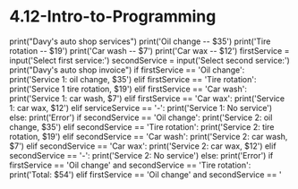 # 4.12-Intro-to-Programming
print("Davy's auto shop services")
print('Oil change -- $35')
print('Tire rotation -- $19')
print('Car wash -- $7')
print('Car wax -- $12')
firstService = input('Select first service:')
secondService = input('Select second service:')
print("Davy's auto shop invoice")
if firstService == 'Oil change':
    print('Service 1: oil change, $35')
elif firstService == 'Tire rotation':
    print('Service 1 tire rotation, $19')
elif firstService == 'Car wash':
    print('Service 1: car wash, $7')
elif firstService == 'Car wax':
    print('Service 1: car wax, $12')
elif serviceService == '-':
    print('Service 1: No service')
else:
    print('Error')
if secondService == 'Oil change':
    print('Service 2: oil change, $35')
elif secondService == 'Tire rotation':
    print('Service 2: tire rotation, $19')
elif secondService == 'Car wash':
    print('Service 2: car wash, $7')
elif secondService == 'Car wax':
    print('Service 2: car wax, $12')
elif secondService == '-':
    print('Service 2: No service')
else:
    print('Error')
if firstService == 'Oil change' and secondService == 'Tire rotation':
    print('Total: $54')
elif firstService == 'Oil change' and secondService == '
